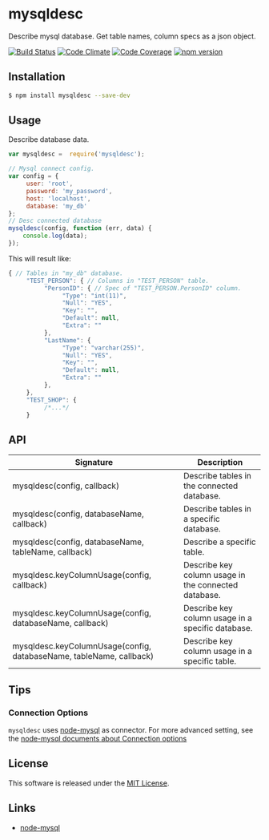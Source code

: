 mysqldesc
=========

Describe mysql database. Get table names, column specs as a json object.

<!-- Badge start -->

[![Build Status][my_travis_badge_url]][my_travis_url]
[![Code Climate][my_codeclimate_badge_url]][my_codeclimate_url]
[![Code Coverage][my_codeclimate_coverage_badge_url]][my_codeclimate_url]
[![npm version][my_npm_budge_url]][my_npm_url]

Installation
------------

```bash
$ npm install mysqldesc --save-dev
```

Usage
-----

Describe database data.

```javascript
var mysqldesc =  require('mysqldesc');

// Mysql connect config.
var config = {
     user: 'root',
     password: 'my_password',
     host: 'localhost',
     database: 'my_db'
};
// Desc connected database
mysqldesc(config, function (err, data) {
    console.log(data);
});
```

This will result like:

```javascript
{ // Tables in "my_db" database.
     "TEST_PERSON": { // Columns in "TEST_PERSON" table.
          "PersonID": { // Spec of "TEST_PERSON.PersonID" column.
               "Type": "int(11)",
               "Null": "YES",
               "Key": "",
               "Default": null,
               "Extra": ""
          },
          "LastName": {
               "Type": "varchar(255)",
               "Null": "YES",
               "Key": "",
               "Default": null,
               "Extra": ""
          },
     },
     "TEST_SHOP": {
          /*...*/
     }
```

API
------

| Signature | Description |
| --------- | ----------- |
| mysqldesc(config, callback) | Describe tables in the connected database. |
| mysqldesc(config, databaseName, callback) | Describe tables in a specific database. | 
| mysqldesc(config, databaseName, tableName, callback) | Describe  a specific table. |
| mysqldesc.keyColumnUsage(config, callback) | Describe key column usage in the connected database. |
| mysqldesc.keyColumnUsage(config, databaseName, callback) | Describe key column usage in a specific database. | 
| mysqldesc.keyColumnUsage(config, databaseName, tableName, callback) | Describe  key column usage in a specific table. | 


Tips
----

### Connection Options

`mysqldesc` uses [node-mysql][node_mysql_url] as connector.
For more advanced setting, see the [node-mysql documents about Connection options][node_mysql_connection_doc_url]

License
-------
This software is released under the [MIT License][my_license_url].


Links
-----

+ [node-mysql][node_mysql_url] 


<!-- Links start -->

[nodejs_url]: http://nodejs.org/
[node_mysql_url]: https://github.com/felixge/node-mysql/
[node_mysql_connection_doc_url]: https://github.com/felixge/node-mysql/#connection-options
[npm_url]: https://www.npmjs.com/
[nvm_url]: https://github.com/creationix/nvm
[bitdeli_url]: https://bitdeli.com/free
[my_bitdeli_badge_url]: https://d2weczhvl823v0.cloudfront.net/okunishinishi/node-mysqldesc/trend.png
[my_repo_url]: https://github.com/okunishinishi/node-mysqldesc
[my_travis_url]: http://travis-ci.org/okunishinishi/node-mysqldesc
[my_travis_badge_url]: http://img.shields.io/travis/okunishinishi/node-mysqldesc.svg?style=flat
[my_license_url]: https://github.com/okunishinishi/node-mysqldesc/blob/master/LICENSE
[my_codeclimate_url]: http://codeclimate.com/github/okunishinishi/node-mysqldesc
[my_codeclimate_badge_url]: http://img.shields.io/codeclimate/github/okunishinishi/node-mysqldesc.svg?style=flat
[my_codeclimate_coverage_badge_url]: http://img.shields.io/codeclimate/coverage/github/okunishinishi/node-mysqldesc.svg?style=flat
[my_apiguide_url]: http://okunishinishi.github.io/node-mysqldesc/apiguide
[my_lib_apiguide_url]: http://okunishinishi.github.io/node-mysqldesc/apiguide/module-mysqldesc_lib.html
[my_coverage_url]: http://okunishinishi.github.io/node-mysqldesc/coverage/lcov-report
[my_coverage_report_url]: http://okunishinishi.github.io/node-mysqldesc/coverage/lcov-report/
[my_gratipay_url]: https://gratipay.com/okunishinishi/
[my_gratipay_budge_url]: http://img.shields.io/gratipay/okunishinishi.svg?style=flat
[my_npm_url]: http://www.npmjs.org/package/mysqldesc
[my_npm_budge_url]: http://img.shields.io/npm/v/mysqldesc.svg?style=flat
[my_tag_url]: http://github.com/okunishinishi/node-mysqldesc/releases/tag/
[my_tag_badge_url]: http://img.shields.io/github/tag/okunishinishi/node-mysqldesc.svg?style=flat

